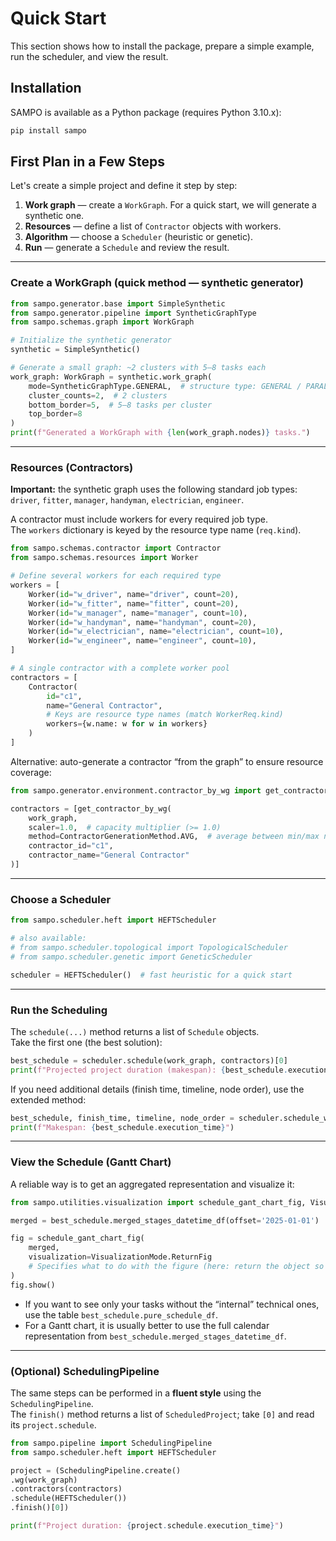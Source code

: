 # Quick Start

This section shows how to install the package, prepare a simple example, run the scheduler, and view the result.

## Installation

SAMPO is available as a Python package (requires Python 3.10.x):

```bash
pip install sampo
```

## First Plan in a Few Steps

Let's create a simple project and define it step by step:

1) **Work graph** — create a `WorkGraph`. For a quick start, we will generate a synthetic one.  
2) **Resources** — define a list of `Contractor` objects with workers.  
3) **Algorithm** — choose a `Scheduler` (heuristic or genetic).  
4) **Run** — generate a `Schedule` and review the result.


---

### Create a WorkGraph (quick method — synthetic generator)

```python
from sampo.generator.base import SimpleSynthetic
from sampo.generator.pipeline import SyntheticGraphType
from sampo.schemas.graph import WorkGraph

# Initialize the synthetic generator
synthetic = SimpleSynthetic()

# Generate a small graph: ~2 clusters with 5–8 tasks each
work_graph: WorkGraph = synthetic.work_graph(
    mode=SyntheticGraphType.GENERAL,  # structure type: GENERAL / PARALLEL / SEQUENTIAL
    cluster_counts=2,  # 2 clusters
    bottom_border=5,  # 5–8 tasks per cluster
    top_border=8
)
print(f"Generated a WorkGraph with {len(work_graph.nodes)} tasks.")
```

---

### Resources (Contractors)

**Important:** the synthetic graph uses the following standard job types:  
`driver`, `fitter`, `manager`, `handyman`, `electrician`, `engineer`.

A contractor must include workers for every required job type.  
The `workers` dictionary is keyed by the resource type name (`req.kind`).

```python
from sampo.schemas.contractor import Contractor
from sampo.schemas.resources import Worker

# Define several workers for each required type
workers = [
    Worker(id="w_driver", name="driver", count=20),
    Worker(id="w_fitter", name="fitter", count=20),
    Worker(id="w_manager", name="manager", count=10),
    Worker(id="w_handyman", name="handyman", count=20),
    Worker(id="w_electrician", name="electrician", count=10),
    Worker(id="w_engineer", name="engineer", count=10),
]

# A single contractor with a complete worker pool
contractors = [
    Contractor(
        id="c1",
        name="General Contractor",
        # Keys are resource type names (match WorkerReq.kind)
        workers={w.name: w for w in workers}
    )
]
```

Alternative: auto-generate a contractor “from the graph” to ensure resource coverage:

```python
from sampo.generator.environment.contractor_by_wg import get_contractor_by_wg, ContractorGenerationMethod

contractors = [get_contractor_by_wg(
    work_graph,
    scaler=1.0,  # capacity multiplier (>= 1.0)
    method=ContractorGenerationMethod.AVG,  # average between min/max needs
    contractor_id="c1",
    contractor_name="General Contractor"
)]
```

---

### Choose a Scheduler

```python
from sampo.scheduler.heft import HEFTScheduler

# also available:
# from sampo.scheduler.topological import TopologicalScheduler
# from sampo.scheduler.genetic import GeneticScheduler

scheduler = HEFTScheduler()  # fast heuristic for a quick start
```

---

### Run the Scheduling

The `schedule(...)` method returns a list of `Schedule` objects.  
Take the first one (the best solution):

```python
best_schedule = scheduler.schedule(work_graph, contractors)[0]
print(f"Projected project duration (makespan): {best_schedule.execution_time}")
```

If you need additional details (finish time, timeline, node order), use the extended method:

```python
best_schedule, finish_time, timeline, node_order = scheduler.schedule_with_cache(work_graph, contractors)[0]
print(f"Makespan: {best_schedule.execution_time}")
```

---

### View the Schedule (Gantt Chart)

A reliable way is to get an aggregated representation and visualize it:

```python
from sampo.utilities.visualization import schedule_gant_chart_fig, VisualizationMode

merged = best_schedule.merged_stages_datetime_df(offset='2025-01-01')

fig = schedule_gant_chart_fig(
    merged,
    visualization=VisualizationMode.ReturnFig
    # Specifies what to do with the figure (here: return the object so it can be shown)
)
fig.show()
```

- If you want to see only your tasks without the “internal” technical ones, use the table `best_schedule.pure_schedule_df`.
- For a Gantt chart, it is usually better to use the full calendar representation from `best_schedule.merged_stages_datetime_df`.

---

### (Optional) SchedulingPipeline

The same steps can be performed in a **fluent style** using the `SchedulingPipeline`.  
The `finish()` method returns a list of `ScheduledProject`; take `[0]` and read its `project.schedule`.


```python
from sampo.pipeline import SchedulingPipeline
from sampo.scheduler.heft import HEFTScheduler

project = (SchedulingPipeline.create()
.wg(work_graph)
.contractors(contractors)
.schedule(HEFTScheduler())
.finish()[0])

print(f"Project duration: {project.schedule.execution_time}")
```

